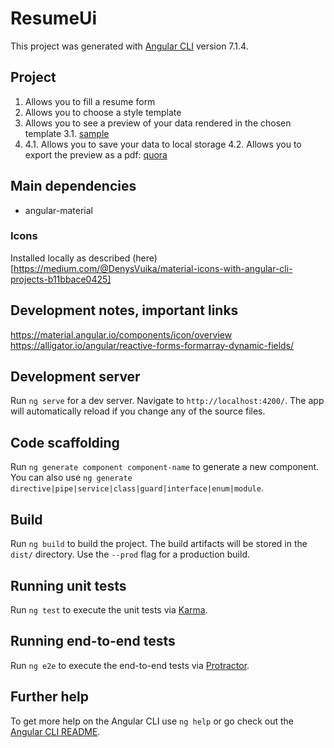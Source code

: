 # ResumeUi

This project was generated with [Angular CLI](https://github.com/angular/angular-cli) version 7.1.4.

## Project

1. Allows you to fill a resume form
2. Allows you to choose a style template
3. Allows you to see a preview of your data rendered in the chosen template
    3.1. [sample](https://www.canva.com/templates/resumes/MAB5U1TL5BM-dark-blue-professional-resume)
4.
    4.1. Allows you to save your data to local storage
    4.2. Allows you to export the preview as a pdf: [quora](https://www.quora.com/How-do-I-generate-a-PDF-using-Angular-4-6)

## Main dependencies

* angular-material

### Icons

Installed locally as described (here)[https://medium.com/@DenysVuika/material-icons-with-angular-cli-projects-b11bbace0425]

## Development notes, important links

https://material.angular.io/components/icon/overview
https://alligator.io/angular/reactive-forms-formarray-dynamic-fields/

## Development server

Run `ng serve` for a dev server. Navigate to `http://localhost:4200/`. The app will automatically reload if you change any of the source files.

## Code scaffolding

Run `ng generate component component-name` to generate a new component. You can also use `ng generate directive|pipe|service|class|guard|interface|enum|module`.

## Build

Run `ng build` to build the project. The build artifacts will be stored in the `dist/` directory. Use the `--prod` flag for a production build.

## Running unit tests

Run `ng test` to execute the unit tests via [Karma](https://karma-runner.github.io).

## Running end-to-end tests

Run `ng e2e` to execute the end-to-end tests via [Protractor](http://www.protractortest.org/).

## Further help

To get more help on the Angular CLI use `ng help` or go check out the [Angular CLI README](https://github.com/angular/angular-cli/blob/master/README.md).
